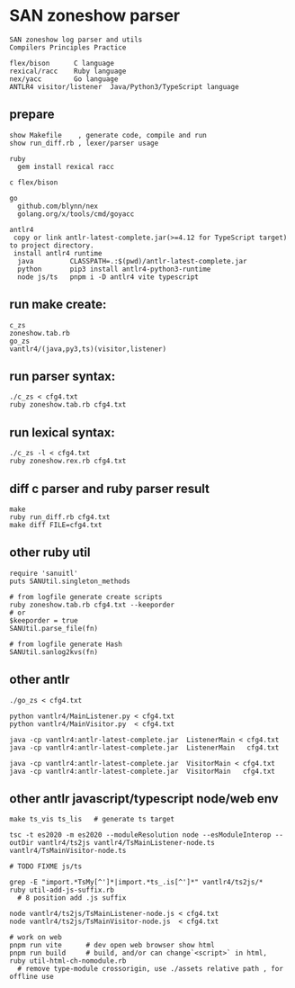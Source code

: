 # SAN zoneshow parser

    SAN zoneshow log parser and utils
    Compilers Principles Practice

    flex/bison      C language
    rexical/racc    Ruby language
    nex/yacc        Go language
    ANTLR4 visitor/listener  Java/Python3/TypeScript language

## prepare

    show Makefile    , generate code, compile and run
    show run_diff.rb , lexer/parser usage

    ruby
      gem install rexical racc

    c flex/bison

    go
      github.com/blynn/nex
      golang.org/x/tools/cmd/goyacc

    antlr4
     copy or link antlr-latest-complete.jar(>=4.12 for TypeScript target) to project directory.
     install antlr4 runtime
      java         CLASSPATH=.:$(pwd)/antlr-latest-complete.jar
      python       pip3 install antlr4-python3-runtime
      node js/ts   pnpm i -D antlr4 vite typescript

## run make create:

    c_zs
    zoneshow.tab.rb
    go_zs
    vantlr4/(java,py3,ts)(visitor,listener)

## run parser syntax:

    ./c_zs < cfg4.txt
    ruby zoneshow.tab.rb cfg4.txt

## run lexical syntax:

    ./c_zs -l < cfg4.txt
    ruby zoneshow.rex.rb cfg4.txt

## diff c parser and ruby parser result

    make
    ruby run_diff.rb cfg4.txt
    make diff FILE=cfg4.txt

## other ruby util

    require 'sanuitl'
    puts SANUtil.singleton_methods

    # from logfile generate create scripts
    ruby zoneshow.tab.rb cfg4.txt --keeporder
    # or
    $keeporder = true
    SANUtil.parse_file(fn)

    # from logfile generate Hash
    SANUtil.sanlog2kvs(fn)

## other antlr

    ./go_zs < cfg4.txt

    python vantlr4/MainListener.py < cfg4.txt
    python vantlr4/MainVisitor.py  < cfg4.txt

    java -cp vantlr4:antlr-latest-complete.jar  ListenerMain < cfg4.txt
    java -cp vantlr4:antlr-latest-complete.jar  ListenerMain   cfg4.txt

    java -cp vantlr4:antlr-latest-complete.jar  VisitorMain < cfg4.txt
    java -cp vantlr4:antlr-latest-complete.jar  VisitorMain   cfg4.txt

## other antlr javascript/typescript node/web env

    make ts_vis ts_lis   # generate ts target

    tsc -t es2020 -m es2020 --moduleResolution node --esModuleInterop --outDir vantlr4/ts2js vantlr4/TsMainListener-node.ts vantlr4/TsMainVisitor-node.ts

    # TODO FIXME js/ts

    grep -E "import.*TsMy[^']*|import.*ts_.is[^']*" vantlr4/ts2js/*
    ruby util-add-js-suffix.rb
      # 8 position add .js suffix

    node vantlr4/ts2js/TsMainListener-node.js < cfg4.txt
    node vantlr4/ts2js/TsMainVisitor-node.js  < cfg4.txt

    # work on web
    pnpm run vite      # dev open web browser show html
    pnpm run build     # build, and/or can change`<script>` in html,
    ruby util-html-ch-nomodule.rb
      # remove type-module crossorigin, use ./assets relative path , for offline use
